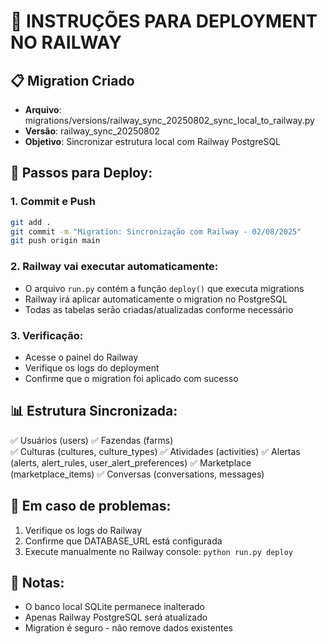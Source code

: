 
# 🚀 INSTRUÇÕES PARA DEPLOYMENT NO RAILWAY

## 📋 Migration Criado
- **Arquivo**: migrations/versions/railway_sync_20250802_sync_local_to_railway.py
- **Versão**: railway_sync_20250802
- **Objetivo**: Sincronizar estrutura local com Railway PostgreSQL

## 🔄 Passos para Deploy:

### 1. Commit e Push
```bash
git add .
git commit -m "Migration: Sincronização com Railway - 02/08/2025"
git push origin main
```

### 2. Railway vai executar automaticamente:
- O arquivo `run.py` contém a função `deploy()` que executa migrations
- Railway irá aplicar automaticamente o migration no PostgreSQL
- Todas as tabelas serão criadas/atualizadas conforme necessário

### 3. Verificação:
- Acesse o painel do Railway
- Verifique os logs do deployment
- Confirme que o migration foi aplicado com sucesso

## 📊 Estrutura Sincronizada:
✅ Usuários (users)
✅ Fazendas (farms)  
✅ Culturas (cultures, culture_types)
✅ Atividades (activities)
✅ Alertas (alerts, alert_rules, user_alert_preferences)
✅ Marketplace (marketplace_items)
✅ Conversas (conversations, messages)

## 🔧 Em caso de problemas:
1. Verifique os logs do Railway
2. Confirme que DATABASE_URL está configurada
3. Execute manualmente no Railway console: `python run.py deploy`

## 📝 Notas:
- O banco local SQLite permanece inalterado
- Apenas Railway PostgreSQL será atualizado
- Migration é seguro - não remove dados existentes
